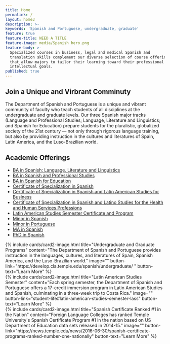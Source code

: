 ```yaml
---
title: Home
permalink: /
layout: home3
description: >-
keywords: 'Spanish and Portuguese, undergraduate, graduate'
feature: true
feature-title: NEED A TITLE
feature-image: media/Spanish hero.png
feature-body: >- 
  Specialized courses in business, legal and medical Spanish and
  translation skills complement our diverse selection of course offerings
  that allow majors to tailor their learning toward their professional and 
  intellectual goals.
published: true
---
```

## Join a Unique and Virbrant Comminuty
The Department of Spanish and Portuguese is a unique and vibrant community of faculty who teach students of all disciplines at the undergraduate and graduate levels. Our three Spanish major tracks (Language and Professional Studies; Language, Literature and Linguistics; and Spanish for Education) prepare students for the pluralistic, globalized society of the 21st century — not only through rigorous language training, but also by providing instruction in the cultures and literatures of Spain, Latin America, and the Luso-Brazilian world.

## Academic Offerings

- [BA in Spanish: Language, Literature and Linguistics](http://bulletin.temple.edu/undergraduate/liberal-arts/spanish-portuguese/ba-spanish-language-literature-linguistics-option/)
- [BA in Spanish and Professional Studies](http://bulletin.temple.edu/undergraduate/liberal-arts/spanish-portuguese/ba-spanish-language-professional-studies-option/)
- [BA in Spanish for Education](http://bulletin.temple.edu/undergraduate/liberal-arts/spanish-portuguese/ba-spanish-education-option/)
- [Certificate of Specialization in Spanish](http://bulletin.temple.edu/undergraduate/liberal-arts/spanish-portuguese/certificate-specialization-spanish/)
- [Certificate of Specialization in Spanish and Latin American Studies for Business](http://bulletin.temple.edu/undergraduate/liberal-arts/spanish-portuguese/certificate-specialization-spanish-latin-american-studies-business/)
- [Certificate of Specialization in Spanish and Latino Studies for the Health and Human Services Professions](http://bulletin.temple.edu/undergraduate/liberal-arts/spanish-portuguese/certificate-specialization-spanish-latino-studies-health-human-services-professions/)
- [Latin American Studies Semester Certificate and Program](http://bulletin.temple.edu/undergraduate/liberal-arts/spanish-portuguese/latin-american-studies-certificate-program/)
- [Minor in Spanish](http://bulletin.temple.edu/undergraduate/liberal-arts/spanish-portuguese/minor-spanish/)
- [Minor in Portuguese](http://bulletin.temple.edu/undergraduate/liberal-arts/spanish-portuguese/minor-portuguese/)
- [MA in Spanish](http://bulletin.temple.edu/graduate/scd/cla/spanish-ma/)
- [PhD in Spanish](http://bulletin.temple.edu/graduate/scd/cla/spanish-phd/)

<div class="row row-wide">
  <div class="col m12 l4">{% include cards/card2-image.html 
    title="Undergraduate and Graduate Programs" 
    content="The Department of Spanish and Portuguese provides instruction in the languages, cultures, and literatures of Spain, Spanish America, and the Luso-Brazilian world." 
    image="" 
    button-link="https://develop.cla.temple.edu/spanish/undergraduate/ " 
    button-text="Learn More" %}
  </div>
  <div class="row row-wide">
    <div class="col m12 l4">{% include cards/card2-image.html 
      title="Latin American Studies Semester" 
      content="Each spring semester, the Department of Spanish and Portuguese offers a 17-credit immersion program in Latin American Studies and Spanish, culminating in a three-week trip to Costa Rica." 
      image="" 
      button-link="student-life#latin-american-studies-semester-lass" 
      button-text="Learn More" %}
    </div>
    <div class="row row-wide">
      <div class="col m12 l4">{% include cards/card2-image.html 
        title="Spanish Certificate Ranked #1 in the Nation" 
        content="Foreign Language Colleges has ranked Temple University's Spanish Certificate Program #1 in the nation based on US Department of Education data sets released in 2014-15." 
        image="" 
        button-link="https://news.temple.edu/news/2016-06-30/spanish-certificate-programs-ranked-number-one-nationally" 
        button-text="Learn More" %}
      </div>
</div>
